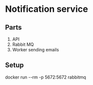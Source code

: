 # Notification service

## Parts
1. API
2. Rabbit MQ
3. Worker sending emails

## Setup
docker run --rm -p 5672:5672 rabbitmq